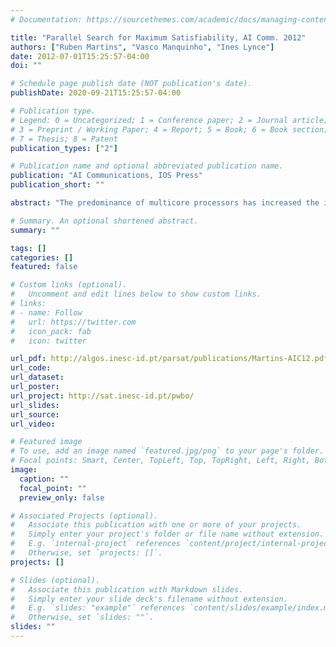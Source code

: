 ```yaml
---
# Documentation: https://sourcethemes.com/academic/docs/managing-content/

title: "Parallel Search for Maximum Satisfiability, AI Comm. 2012"
authors: ["Ruben Martins", "Vasco Manquinho", "Ines Lynce"]
date: 2012-07-01T15:25:57-04:00
doi: ""

# Schedule page publish date (NOT publication's date).
publishDate: 2020-09-21T15:25:57-04:00

# Publication type.
# Legend: 0 = Uncategorized; 1 = Conference paper; 2 = Journal article;
# 3 = Preprint / Working Paper; 4 = Report; 5 = Book; 6 = Book section;
# 7 = Thesis; 8 = Patent
publication_types: ["2"]

# Publication name and optional abbreviated publication name.
publication: "AI Communications, IOS Press"
publication_short: ""

abstract: "The predominance of multicore processors has increased the interest in developing parallel Boolean Satisfiability (SAT) solvers. As a result, more parallel SAT solvers are emerging. Even though parallel approaches are known to boost performance, parallel approaches developed for Boolean optimization are scarce. This paper proposes parallel search algorithms for Maximum Satisfiability (MaxSAT) and introduces PWBO, a new parallel solver for partial MaxSAT. Using two threads, an unsatisfiability-based algorithm is used to search on the lower bound of the optimal solution, while at the same time a linear search is performed on the upper bound of the optimal solution. Moreover, learned clauses are shared between threads during the search. For a larger number of threads two different strategies are proposed. The first strategy performs a portfolio approach by searching on the lower and upper bound values of the optimal solution using different encodings of cardinality constraints for each thread. The second strategy splits the search space considering different upper bound values of the optimal solution for each thread. Experimental results show that the techniques proposed in the paper enable PWBO to improve when increasing the number of threads."

# Summary. An optional shortened abstract.
summary: ""

tags: []
categories: []
featured: false

# Custom links (optional).
#   Uncomment and edit lines below to show custom links.
# links:
# - name: Follow
#   url: https://twitter.com
#   icon_pack: fab
#   icon: twitter

url_pdf: http://algos.inesc-id.pt/parsat/publications/Martins-AIC12.pdf
url_code: 
url_dataset:
url_poster:
url_project: http://sat.inesc-id.pt/pwbo/
url_slides:
url_source:
url_video:

# Featured image
# To use, add an image named `featured.jpg/png` to your page's folder. 
# Focal points: Smart, Center, TopLeft, Top, TopRight, Left, Right, BottomLeft, Bottom, BottomRight.
image:
  caption: ""
  focal_point: ""
  preview_only: false

# Associated Projects (optional).
#   Associate this publication with one or more of your projects.
#   Simply enter your project's folder or file name without extension.
#   E.g. `internal-project` references `content/project/internal-project/index.md`.
#   Otherwise, set `projects: []`.
projects: []

# Slides (optional).
#   Associate this publication with Markdown slides.
#   Simply enter your slide deck's filename without extension.
#   E.g. `slides: "example"` references `content/slides/example/index.md`.
#   Otherwise, set `slides: ""`.
slides: ""
---
```

